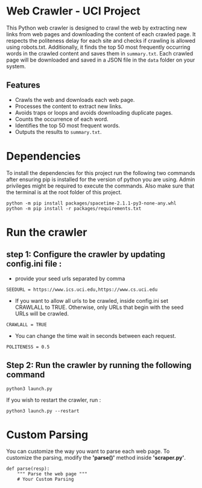 # Web Crawler - UCI Project

This Python web crawler is designed to crawl the web by extracting new links from web pages and downloading the content of each crawled page. It respects the politeness delay for each site and checks if crawling is allowed using robots.txt. Additionally, it finds the top 50 most frequently occurring words in the crawled content and saves them in `summary.txt`. Each crawled page will be downloaded and saved in a JSON file in the `data` folder on your system.

## Features

- Crawls the web and downloads each web page.
- Processes the content to extract new links.
- Avoids traps or loops and avoids downloading duplicate pages.
- Counts the occurrence of each word.
- Identifies the top 50 most frequent words.
- Outputs the results to `summary.txt`.

# Dependencies

To install the dependencies for this project run the following two commands after ensuring pip is installed for the version of python you are using. Admin privileges might be required to execute the commands. Also make sure that the terminal is at the root folder of this project.
```
python -m pip install packages/spacetime-2.1.1-py3-none-any.whl
python -m pip install -r packages/requirements.txt
```

# Run the crawler

 ## step 1: Configure the crawler by updating config.ini file :


- provide your seed urls separated by comma

```
SEEDURL = https://www.ics.uci.edu,https://www.cs.uci.edu  
```

- If you want to allow all urls to be crawled, inside config.ini set CRAWLALL to TRUE. Otherwise, only URLs that begin with the seed URLs will be crawled.

```
CRAWLALL = TRUE
```
- You can change the time wait in seconds between each request.

```
POLITENESS = 0.5
```

 ## Step 2: Run the crawler by running the following command

```
python3 launch.py
```

If you wish to restart the crawler, run :
```
python3 launch.py --restart
```

# Custom Parsing
You can customize the way you want to parse each web page. To customize the parsing, modify the **'parse()'** method inside **'scraper.py'**.

```
def parse(resp):
    """ Parse the web page """
    # Your Custom Parsing
```
